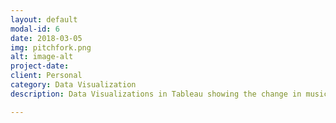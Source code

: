 ```yaml
---
layout: default
modal-id: 6
date: 2018-03-05
img: pitchfork.png
alt: image-alt
project-date:
client: Personal
category: Data Visualization
description: Data Visualizations in Tableau showing the change in music taste over time using Pitchfork's Best Albums of the 1990s list.

---
```

